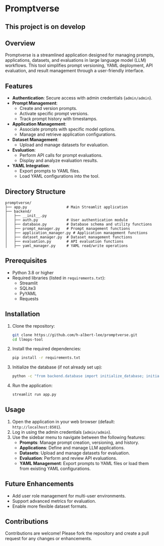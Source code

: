 # Promptverse

## This project is on develop

## Overview
Promptverse is a streamlined application designed for managing prompts, applications, datasets, and evaluations in large language model (LLM) workflows. This tool simplifies prompt versioning, YAML deployment, API evaluation, and result management through a user-friendly interface.

## Features
- **Authentication**: Secure access with admin credentials (`admin/admin`).
- **Prompt Management**:
  - Create and version prompts.
  - Activate specific prompt versions.
  - Track prompt history with timestamps.
- **Application Management**:
  - Associate prompts with specific model options.
  - Manage and retrieve application configurations.
- **Dataset Management**:
  - Upload and manage datasets for evaluation.
- **Evaluation**:
  - Perform API calls for prompt evaluations.
  - Display and analyze evaluation results.
- **YAML Integration**:
  - Export prompts to YAML files.
  - Load YAML configurations into the tool.

## Directory Structure
```
promptverse/
├── app.py                  # Main Streamlit application
├── backend/
│   ├── __init__.py
│   ├── auth.py             # User authentication module
│   ├── database.py         # Database schema and utility functions
│   ├── prompt_manager.py   # Prompt management functions
│   ├── application_manager.py # Application management functions
│   ├── dataset_manager.py  # Dataset management functions
│   ├── evaluation.py       # API evaluation functions
│   ├── yaml_manager.py     # YAML read/write operations
```

## Prerequisites
- Python 3.8 or higher
- Required libraries (listed in `requirements.txt`):
  - Streamlit
  - SQLite3
  - PyYAML
  - Requests

## Installation
1. Clone the repository:
   ```bash
   git clone https://github.com/h-albert-lee/promptverse.git
   cd llmops-tool
   ```
2. Install the required dependencies:
   ```bash
   pip install -r requirements.txt
   ```
3. Initialize the database (if not already set up):
   ```bash
   python -c "from backend.database import initialize_database; initialize_database()"
   ```
4. Run the application:
   ```bash
   streamlit run app.py
   ```

## Usage
1. Open the application in your web browser (default: `http://localhost:8501`).
2. Log in using the admin credentials (`admin/admin`).
3. Use the sidebar menu to navigate between the following features:
   - **Prompts**: Manage prompt creation, versioning, and history.
   - **Applications**: Define and manage LLM applications.
   - **Datasets**: Upload and manage datasets for evaluation.
   - **Evaluation**: Perform and review API evaluations.
   - **YAML Management**: Export prompts to YAML files or load them from existing YAML configurations.

## Future Enhancements
- Add user role management for multi-user environments.
- Support advanced metrics for evaluation.
- Enable more flexible dataset formats.


## Contributions
Contributions are welcome! Please fork the repository and create a pull request for any changes or enhancements.

